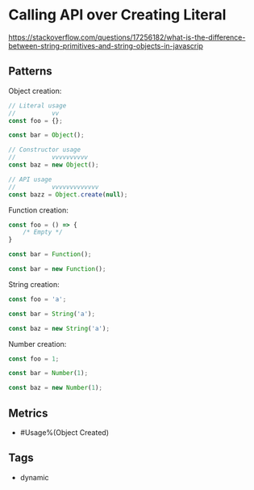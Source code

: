 # Calling API over Creating Literal

https://stackoverflow.com/questions/17256182/what-is-the-difference-between-string-primitives-and-string-objects-in-javascrip

## Patterns

Object creation:

```js
// Literal usage
//          vv
const foo = {};

const bar = Object();

// Constructor usage
//          vvvvvvvvvv
const baz = new Object();

// API usage
//          vvvvvvvvvvvvv
const bazz = Object.create(null);
```

Function creation:

```js
const foo = () => {
    /* Empty */
}

const bar = Function();

const bar = new Function();
```

String creation:

```js
const foo = 'a';

const bar = String('a');

const baz = new String('a');
```

Number creation:

```js
const foo = 1;

const bar = Number(1);

const baz = new Number(1);
```

## Metrics

* #Usage%(Object Created)

## Tags

* dynamic
